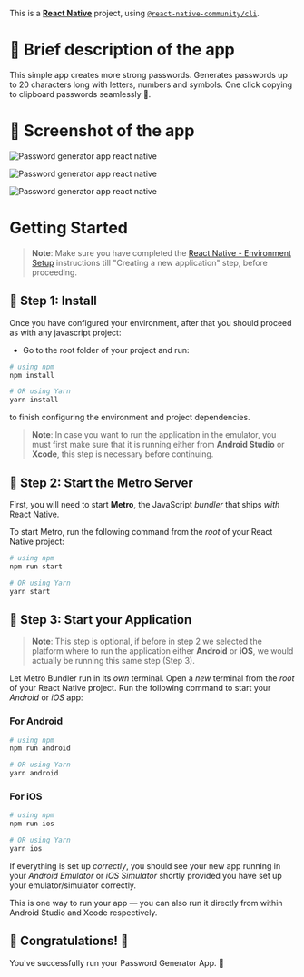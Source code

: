 This is a [**React Native**](https://reactnative.dev) project, using [`@react-native-community/cli`](https://github.com/react-native-community/cli).

# 📄 Brief description of the app

This simple app creates more strong passwords. Generates passwords up to 20 characters long with letters, numbers and symbols. One click copying to clipboard passwords seamlessly 📱. 

# 📱 Screenshot of the app

![Password generator app react native](./docs/passwordgenerator-animated.gif)

![Password generator app react native](./docs/password_generator_react_native(1).png)

![Password generator app react native](./docs/password_generator_react_native(2).png)

# Getting Started

>**Note**: Make sure you have completed the [React Native - Environment Setup](https://reactnative.dev/docs/environment-setup) instructions till "Creating a new application" step, before proceeding.

## 🔵 Step 1: Install

Once you have configured your environment, after that you should proceed as with any javascript project:

- Go to the root folder of your project and run:

```bash
# using npm
npm install

# OR using Yarn
yarn install
```

to finish configuring the environment and project dependencies.

>**Note**: In case you want to run the application in the emulator, you must first make sure that it is running either from **Android Studio** or **Xcode**, this step is necessary before continuing.

## 🔵 Step 2: Start the Metro Server

First, you will need to start **Metro**, the JavaScript _bundler_ that ships _with_ React Native.

To start Metro, run the following command from the _root_ of your React Native project:

```bash
# using npm
npm run start

# OR using Yarn
yarn start
```

## 🔵 Step 3: Start your Application

>**Note**: This step is optional, if before in step 2 we selected the platform where to run the application either **Android** or **iOS**, we would actually be running this same step (Step 3).

Let Metro Bundler run in its _own_ terminal. Open a _new_ terminal from the _root_ of your React Native project. Run the following command to start your _Android_ or _iOS_ app:

### For Android

```bash
# using npm
npm run android

# OR using Yarn
yarn android
```

### For iOS

```bash
# using npm
npm run ios

# OR using Yarn
yarn ios
```

If everything is set up _correctly_, you should see your new app running in your _Android Emulator_ or _iOS Simulator_ shortly provided you have set up your emulator/simulator correctly.

This is one way to run your app — you can also run it directly from within Android Studio and Xcode respectively.

## 🚀 Congratulations! :tada:

You've successfully run your Password Generator App. :partying_face:
